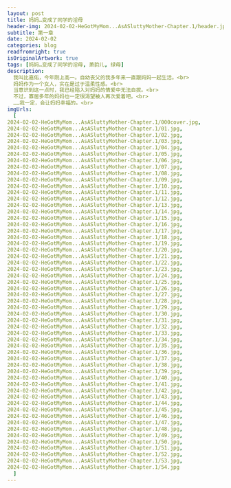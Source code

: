 ```yaml
---
layout: post
title: 妈妈…变成了同学的淫母
header-img: 2024-02-02-HeGotMyMom...AsASluttyMother-Chapter.1/header.jpg
subtitle: 第一章
date: 2024-02-02
categories: blog
readfromright: true
isOriginalArtwork: true
tags: [妈妈…变成了同学的淫母, 萧韵儿, 绿母]
description:
  我叫比嘉佑，今年刚上高一。自幼丧父的我多年来一直跟妈妈一起生活。<br>
  妈妈作为一个女人，实在是过于温柔性感。<br>
  当意识到这一点时，我已经陷入对妈妈的情爱中无法自拔。<br>
  不过，寡居多年的妈妈也一定很渴望被人再次爱着吧。<br>
  ……我一定，会让妈妈幸福的。<br>
imgUrls:
  [
2024-02-02-HeGotMyMom...AsASluttyMother-Chapter.1/000cover.jpg,
2024-02-02-HeGotMyMom...AsASluttyMother-Chapter.1/01.jpg,
2024-02-02-HeGotMyMom...AsASluttyMother-Chapter.1/02.jpg,
2024-02-02-HeGotMyMom...AsASluttyMother-Chapter.1/03.jpg,
2024-02-02-HeGotMyMom...AsASluttyMother-Chapter.1/04.jpg,
2024-02-02-HeGotMyMom...AsASluttyMother-Chapter.1/05.jpg,
2024-02-02-HeGotMyMom...AsASluttyMother-Chapter.1/06.jpg,
2024-02-02-HeGotMyMom...AsASluttyMother-Chapter.1/07.jpg,
2024-02-02-HeGotMyMom...AsASluttyMother-Chapter.1/08.jpg,
2024-02-02-HeGotMyMom...AsASluttyMother-Chapter.1/09.jpg,
2024-02-02-HeGotMyMom...AsASluttyMother-Chapter.1/10.jpg,
2024-02-02-HeGotMyMom...AsASluttyMother-Chapter.1/11.jpg,
2024-02-02-HeGotMyMom...AsASluttyMother-Chapter.1/12.jpg,
2024-02-02-HeGotMyMom...AsASluttyMother-Chapter.1/13.jpg,
2024-02-02-HeGotMyMom...AsASluttyMother-Chapter.1/14.jpg,
2024-02-02-HeGotMyMom...AsASluttyMother-Chapter.1/15.jpg,
2024-02-02-HeGotMyMom...AsASluttyMother-Chapter.1/16.jpg,
2024-02-02-HeGotMyMom...AsASluttyMother-Chapter.1/17.jpg,
2024-02-02-HeGotMyMom...AsASluttyMother-Chapter.1/18.jpg,
2024-02-02-HeGotMyMom...AsASluttyMother-Chapter.1/19.jpg,
2024-02-02-HeGotMyMom...AsASluttyMother-Chapter.1/20.jpg,
2024-02-02-HeGotMyMom...AsASluttyMother-Chapter.1/21.jpg,
2024-02-02-HeGotMyMom...AsASluttyMother-Chapter.1/22.jpg,
2024-02-02-HeGotMyMom...AsASluttyMother-Chapter.1/23.jpg,
2024-02-02-HeGotMyMom...AsASluttyMother-Chapter.1/24.jpg,
2024-02-02-HeGotMyMom...AsASluttyMother-Chapter.1/25.jpg,
2024-02-02-HeGotMyMom...AsASluttyMother-Chapter.1/26.jpg,
2024-02-02-HeGotMyMom...AsASluttyMother-Chapter.1/27.jpg,
2024-02-02-HeGotMyMom...AsASluttyMother-Chapter.1/28.jpg,
2024-02-02-HeGotMyMom...AsASluttyMother-Chapter.1/29.jpg,
2024-02-02-HeGotMyMom...AsASluttyMother-Chapter.1/30.jpg,
2024-02-02-HeGotMyMom...AsASluttyMother-Chapter.1/31.jpg,
2024-02-02-HeGotMyMom...AsASluttyMother-Chapter.1/32.jpg,
2024-02-02-HeGotMyMom...AsASluttyMother-Chapter.1/33.jpg,
2024-02-02-HeGotMyMom...AsASluttyMother-Chapter.1/34.jpg,
2024-02-02-HeGotMyMom...AsASluttyMother-Chapter.1/35.jpg,
2024-02-02-HeGotMyMom...AsASluttyMother-Chapter.1/36.jpg,
2024-02-02-HeGotMyMom...AsASluttyMother-Chapter.1/37.jpg,
2024-02-02-HeGotMyMom...AsASluttyMother-Chapter.1/38.jpg,
2024-02-02-HeGotMyMom...AsASluttyMother-Chapter.1/39.jpg,
2024-02-02-HeGotMyMom...AsASluttyMother-Chapter.1/40.jpg,
2024-02-02-HeGotMyMom...AsASluttyMother-Chapter.1/41.jpg,
2024-02-02-HeGotMyMom...AsASluttyMother-Chapter.1/42.jpg,
2024-02-02-HeGotMyMom...AsASluttyMother-Chapter.1/43.jpg,
2024-02-02-HeGotMyMom...AsASluttyMother-Chapter.1/44.jpg,
2024-02-02-HeGotMyMom...AsASluttyMother-Chapter.1/45.jpg,
2024-02-02-HeGotMyMom...AsASluttyMother-Chapter.1/46.jpg,
2024-02-02-HeGotMyMom...AsASluttyMother-Chapter.1/47.jpg,
2024-02-02-HeGotMyMom...AsASluttyMother-Chapter.1/48.jpg,
2024-02-02-HeGotMyMom...AsASluttyMother-Chapter.1/49.jpg,
2024-02-02-HeGotMyMom...AsASluttyMother-Chapter.1/50.jpg,
2024-02-02-HeGotMyMom...AsASluttyMother-Chapter.1/51.jpg,
2024-02-02-HeGotMyMom...AsASluttyMother-Chapter.1/52.jpg,
2024-02-02-HeGotMyMom...AsASluttyMother-Chapter.1/53.jpg,
2024-02-02-HeGotMyMom...AsASluttyMother-Chapter.1/54.jpg
  ]
---
```

